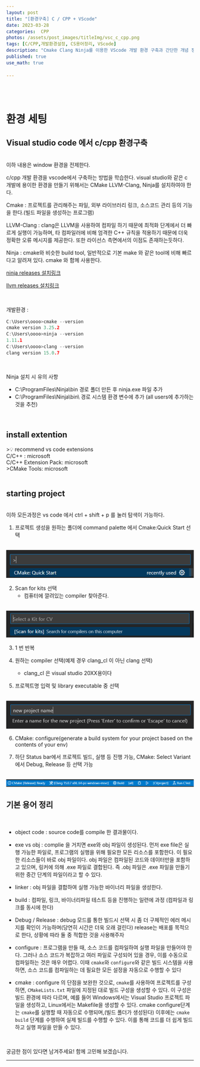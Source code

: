 ```yaml
---
layout: post
title: "[환경구축] C / CPP + VScode"
date: 2023-03-28
categories:  CPP
photos: /assets/post_images/titleImg/vsc_c_cpp.png
tags: [C/CPP,개발환경설정, CS용어정리, VScode] 
description: "Cmake Clang Ninja를 이용한 VScode 개발 환경 구축과 간단한 개념 정리"
published: true
use_math: true

---
```


<br/>
<br/>

# 환경 세팅  
  
   
## Visual studio code 에서 c/cpp 환경구축
<br/>
이하 내용은 window 환경을 전제한다.

<br/>

<aside>

c/cpp 개발 환경을 vscode에서 구축하는 방법을 학습한다. visual studio와 같은 c 개발에 용이한 환경을 만들기 위해서는 CMake LLVM-Clang, Ninja를 설치하여야 한다.

</aside>

Cmake : 프로젝트를 관리해주는 파일, 외부 라이브러리 링크, 소스코드 관리 등의 기능을 한다.(빌드 파일을 생성하는 프로그램)

LLVM-Clang : clang은 LLVM을 사용하여 컴파일 하기 때문에 최적화 단계에서 더 빠르게 실행이 가능하며, 타 컴파일러에 비해 엄격한 C++ 규칙을 적용하기 때문에 더욱 정확한 오류 메시지를 제공한다. 또한 라이선스 측면에서의 이점도 존재하는듯하다.

Ninja : cmake와 비슷한 build tool, 일반적으로 기본 make 와 같은 tool에 비해 빠르다고 알려져 있다. cmake 와 함께 사용한다. 

[ninja releases 설치링크](https://github.com/ninja-build/ninja/releases)

[llvm releases 설치링크](https://github.com/llvm/llvm-project/releases)

<br/>

개발환경 : 

```c
C:\Users\oooo>cmake --version
cmake version 3.25.2
C:\Users\oooo>ninja --version
1.11.1
C:\Users\oooo>clang --version
clang version 15.0.7
```
<br/>

Ninja 설치 시 유의 사항

- C:\ProgramFiles\Ninja\bin 경로 폴더 만든 후 ninja.exe 파일 추가
- C:\ProgramFiles\Ninja\bin\ 경로 시스템 환경 변수에 추가 (all users에 추가하는 것을 추천)

<br/>

## install extention

<aside>
>💡 recommend vs code extensions  <br/>
C/C++ : microsoft <br/>
C/C++ Extension Pack: microsoft <br/>
>CMake Tools: microsoft
</aside>
 <br/>

## starting project

 <br/>
이하 모든과정은 vs code 에서 ctrl + shift + p 를 눌러 탐색이 가능하다.
 <br/> 

1. 프로젝트 생성을 원하는 폴더에 command palette 에서 Cmake:Quick Start 선택

<br/>
<img src="/assets/post_images/vscSetting/Untitled.png" style="border:0;">
<br/>

2. Scan for kits 선택
    - 컴퓨터에 깔려있는 compiler 찾아준다.
    
<br/>
<img src="/assets/post_images/vscSetting/Untitled1.png" style="border:0;">
<br/>


3. 1 번 반복

4. 원하는 compiler 선택(예제 경우 clang_cl 이 아닌 clang 선택)
    - clang_cl 은 visual studio 20XX용이다

5. 프로젝트명 입력 및 library executable 중 선택

<br/>
<img src="/assets/post_images/vscSetting/Untitled2.png" style="border:0;">
<br/>


6. CMake: configure(generate a build system for your project based on the contents of your env)

7. 하단 Status bar에서 프로젝트 빌드, 실행 등 진행 가능, CMake: Select Variant 에서 Debug, Release 등 선택 가능

<br/>
<img src="/assets/post_images/vscSetting/Untitled3.png" style="border:0;">
<br/>

## 기본 용어 정리

 <br/>

- object code : source code를 compile 한 결과물이다. 

- exe vs obj : complie 을 거치면 exe와 obj 파일이 생성된다. 먼저 exe file은 실행 가능한 파일로, 프로그램의 실행을 위해 필요한 모든 리소스를 포함한다. 이 필요한 리소스들이 바로 obj 파일이다. obj 파일은 컴파일된 코드와 데이터만을 포함하고 있으며, 링커에 의해 .exe 파일로 결합된다. 즉 .obj 파일은 .exe 파일을 만들기 위한 중간 단계의 파일이라고 할 수 있다.

- linker : obj 파일을 결합하여 실행 가능한 바이너리 파일을 생성한다.

- build : 컴파일, 링크, 바이너리파일 테스트 등을 진행하는 일련에 과정 (컴파일과 링크를 동시에 한다)

- Debug / Release : debug 모드를 통한 빌드시 선택 시 좀 더 구체적인 에러 메시지를 확인이 가능하며(당연히 시간은 더욱 오래 걸린다) release는 배포를 목적으로 한다, 상황에 따라 둘 중 적합한 것을 사용해주자 

- configure : 프로그램을 만들 때, 소스 코드를 컴파일하여 실행 파일을 만들어야 한다. 그러나 소스 코드가 복잡하고 여러 파일로 구성되어 있을 경우, 이를 수동으로 컴파일하는 것은 매우 어렵다. 이때 `cmake`와 `configure`와 같은 빌드 시스템을 사용하면, 소스 코드를 컴파일하는 데 필요한 모든 설정을 자동으로 수행할 수 있다

- cmake : configure 의 단점을 보완한 것으로, `cmake`를 사용하여 프로젝트를 구성하면, `CMakeLists.txt` 파일에 지정된 대로 빌드 구성을 생성할 수 있다. 이 구성은 빌드 환경에 따라 다르며, 예를 들어 Windows에서는 Visual Studio 프로젝트 파일을 생성하고, Linux에서는 Makefile을 생성할 수 있다. cmake configure단계는 `cmake`를 실행할 때 자동으로 수행되며,(빌드 폴더가 생성된다) 이후에는 `cmake build` 단계를 수행하여 실제 빌드를 수행할 수 있다. 이를 통해 코드를 더 쉽게 빌드하고 실행 파일을 만들 수 있다.



<br/>

궁금한 점이 있다면 남겨주세요! 함께 고민해 보겠습니다.

------------------------